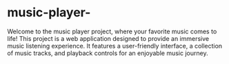 # music-player-
Welcome to the music player project, where your favorite music comes to life! This project is a web application designed to provide an immersive music listening experience. It features a user-friendly interface, a collection of music tracks, and playback controls for an enjoyable music journey.
